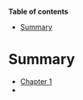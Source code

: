 <!-- START doctoc generated TOC please keep comment here to allow auto update -->
<!-- DON'T EDIT THIS SECTION, INSTEAD RE-RUN doctoc TO UPDATE -->
**Table of contents**

- [Summary](#summary)

<!-- END doctoc generated TOC please keep comment here to allow auto update -->

# Summary

* [Chapter 1](chapter-1/README.md)
*    

